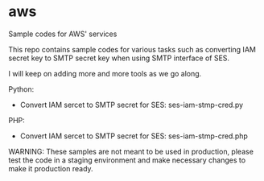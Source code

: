 # aws
Sample codes for AWS' services

This repo contains sample codes for various tasks such as converting IAM secret key to SMTP secret key when using SMTP
 interface of SES.
 
I will keep on adding more and more tools as we go along.

Python:
- Convert IAM sercet to SMTP secret for SES: ses-iam-stmp-cred.py

PHP:
- Convert IAM sercet to SMTP secret for SES: ses-iam-stmp-cred.php

WARNING: These samples are not meant to be used in production, please test the code in a staging environment and make
 necessary changes to make it production ready.
